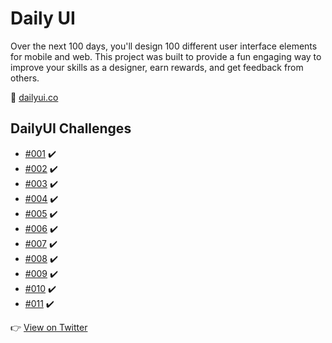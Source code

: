 # Daily UI

Over the next 100 days, you'll design 100 different user interface elements for mobile and web. This project was built to provide a fun engaging way to improve your skills as a designer, earn rewards, and get feedback from others.

:link: [dailyui.co](https://www.dailyui.co/)

## DailyUI Challenges

* []() [#001](../../tree/master/001) :heavy_check_mark:
* []() [#002](../../tree/master/002) :heavy_check_mark:
* []() [#003](../../tree/master/003) :heavy_check_mark:
* []() [#004](../../tree/master/004) :heavy_check_mark:
* []() [#005](../../tree/master/005) :heavy_check_mark:
* []() [#006](../../tree/master/006) :heavy_check_mark:
* []() [#007](../../tree/master/007) :heavy_check_mark:
* []() [#008](../../tree/master/008) :heavy_check_mark:
* []() [#009](../../tree/master/009) :heavy_check_mark:
* []() [#010](../../tree/master/010) :heavy_check_mark:
* []() [#011](../../tree/master/011) :heavy_check_mark:

:point_right: [View on Twitter](https://twitter.com/alexduart)
